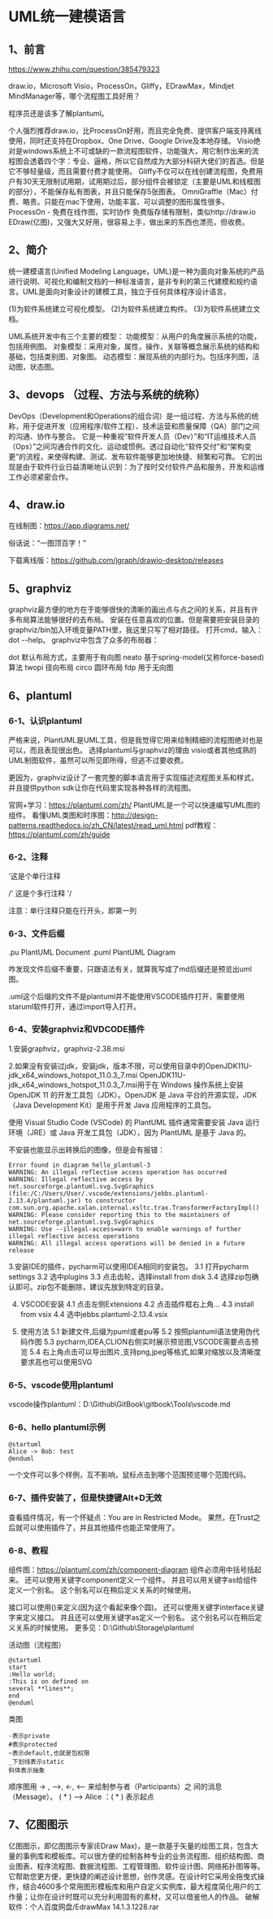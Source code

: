 # UML统一建模语言

## 1、前言
https://www.zhihu.com/question/385479323

draw.io，Microsoft Visio，ProcessOn，Gliffy，EDrawMax，Mindjet MindManager等，哪个流程图工具好用？

程序员还是该多了解plantuml。

个人强烈推荐draw.io，比ProcessOn好用，而且完全免费、提供客户端支持离线使用，同时还支持在Dropbox、One Drive、Google Drive及本地存储。
Visio绝对是windows系统上不可或缺的一款流程图软件，功能强大，用它制作出来的流程图会透着四个字：专业、逼格，所以它自然成为大部分科研大佬们的首选。但是它不够轻量级，而且需要付费才能使用。
Gliffy不仅可以在线创建流程图，免费用户有30天无限制试用期，试用期过后，部分组件会被锁定（主要是UML和线框图的部分），不能保存私有图表，并且只能保存5张图表。
OmniGraffle（Mac）付费、略贵。只能在mac下使用，功能丰富、可以调整的图形属性很多。
ProcessOn - 免费在线作图，实时协作 免费版存储有限制，类似http://draw.io
EDraw(亿图)，又强大又好用，很容易上手，做出来的东西也漂亮，但收费。

## 2、简介
统一建模语言(Unified Modeling Language，UML)是一种为面向对象系统的产品进行说明、可视化和编制文档的一种标准语言，是非专利的第三代建模和规约语言。UML是面向对象设计的建模工具，独立于任何具体程序设计语言。

(1)为软件系统建立可视化模型。
(2)为软件系统建立构件。
(3)为软件系统建立文档。

UML系统开发中有三个主要的模型：
功能模型：从用户的角度展示系统的功能，包括用例图。
对象模型：采用对象，属性，操作，关联等概念展示系统的结构和基础，包括类别图、对象图。 
动态模型：展现系统的内部行为。包括序列图，活动图，状态图。

## 3、devops （过程、方法与系统的统称）
DevOps（Development和Operations的组合词）是一组过程、方法与系统的统称，用于促进开发（应用程序/软件工程）、技术运营和质量保障（QA）部门之间的沟通、协作与整合。
它是一种重视“软件开发人员（Dev）”和“IT运维技术人员（Ops）”之间沟通合作的文化、运动或惯例。透过自动化“软件交付”和“架构变更”的流程，来使得构建、测试、发布软件能够更加地快捷、频繁和可靠。
它的出现是由于软件行业日益清晰地认识到：为了按时交付软件产品和服务，开发和运维工作必须紧密合作。

## 4、draw.io
在线制图：https://app.diagrams.net/

俗话说：“一图顶百字！”

下载离线版：https://github.com/jgraph/drawio-desktop/releases

## 5、graphviz
graphviz最方便的地方在于能够很快的清晰的画出点与点之间的关系，并且有许多布局算法能够很好的去布局。
安装在任意喜欢的位置。但是需要把安装目录的graphviz/bin加入环境变量PATH里，我这里只写了相对路径。
打开cmd，输入：dot --help。
graphviz中包含了众多的布局器：

dot 默认布局方式，主要用于有向图
neato 基于spring-model(又称force-based)算法
twopi 径向布局
circo 圆环布局
fdp 用于无向图

## 6、plantuml

### 6-1、认识plantuml
严格来说，PlantUML是UML工具，但是我觉得它用来绘制精细的流程图绝对也是可以，而且表现很出色。
选择plantuml与graphviz的理由
visio或者其他成熟的UML制图软件，虽然可以所见即所得，但逃不过要收费。

更因为，graphviz设计了一套完整的脚本语言用于实现描述流程图关系和样式，并且提供python sdk让你在代码里实现各种各样的流程图。

官网+学习：https://plantuml.com/zh/
PlantUML是一个可以快速编写UML图的组件。
看懂UML类图和时序图：http://design-patterns.readthedocs.io/zh_CN/latest/read_uml.html
pdf教程：https://plantuml.com/zh/guide

### 6-2、注释
'这是个单行注释

/'
这是个多行注释
'/

注意：单行注释只能在行开头，即第一列

### 6-3、文件后缀
.pu PlantUML Document
.puml PlantUML Diagram

咋发现文件后缀不重要，只跟语法有关，就算我写成了md后缀还是预览出uml图。

.uml这个后缀的文件不是plantuml并不能使用VSCODE插件打开，需要使用staruml软件打开，通过import导入打开。

### 6-4、安装graphviz和VDCODE插件
1.安装graphviz，graphviz-2.38.msi

2.如果没有安装过jdk，安装jdk，版本不限，可以使用目录中的OpenJDK11U-jdk_x64_windows_hotspot_11.0.3_7.msi
OpenJDK11U-jdk_x64_windows_hotspot_11.0.3_7.msi用于在 Windows 操作系统上安装 OpenJDK 11 的开发工具包（JDK）。OpenJDK 是 Java 平台的开源实现，JDK（Java Development Kit）是用于开发 Java 应用程序的工具包。

使用 Visual Studio Code (VSCode) 的 PlantUML 插件通常需要安装 Java 运行环境（JRE）或 Java 开发工具包（JDK），因为 PlantUML 是基于 Java 的。

不安装也能显示出转换后的图像，但是会有报错：
```
Error found in diagram hello_plantuml-3
WARNING: An illegal reflective access operation has occurred
WARNING: Illegal reflective access by net.sourceforge.plantuml.svg.SvgGraphics (file:/C:/Users/User/.vscode/extensions/jebbs.plantuml-2.13.4/plantuml.jar) to constructor com.sun.org.apache.xalan.internal.xsltc.trax.TransformerFactoryImpl()
WARNING: Please consider reporting this to the maintainers of net.sourceforge.plantuml.svg.SvgGraphics
WARNING: Use --illegal-access=warn to enable warnings of further illegal reflective access operations
WARNING: All illegal access operations will be denied in a future release
```

3.安装IDE的插件，pycharm可以使用IDEA相同的安装包。
    3.1 打开pycharm settings
    3.2 选中plugins
    3.3 点击齿轮，选择install from disk
    3.4 选择zip包确认即可。zip包不能删除，建议先放到特定的目录。

4. VSCODE安装
    4.1 点击左侧Extensions
    4.2 点击插件框右上角...
    4.3 install from vsix
    4.4 选中jebbs.plantuml-2.13.4.vsix

5. 使用方法
    5.1 新建文件,后缀为puml或者pu等
    5.2 按照plantuml语法使用伪代码作图
    5.3 pycharm,IDEA,CLION右侧实时展示预览图,VSCODE需要点击预览
    5.4 右上角点击可以导出图片,支持png,jpeg等格式,如果对缩放以及清晰度要求高也可以使用SVG

### 6-5、vscode使用plantuml
vscode操作plantuml：D:\Github\GitBook\gitbook\Tools\vscode.md

### 6-6、hello plantuml示例
```
@startuml
Alice -> Bob: test
@enduml
```

一个文件可以多个样例，互不影响，鼠标点击到哪个范围预览哪个范围代码。

### 6-7、插件安装了，但是快捷键Alt+D无效
查看插件情况，有一个怀疑点：You are in Restricted Mode。
果然，在Trust之后就可以使用插件了，并且其他插件也能正常使用了。

### 6-8、教程
组件图：https://plantuml.com/zh/component-diagram
组件必须用中括号括起来。
还可以使用关键字component定义一个组件。 并且可以用关键字as给组件定义一个别名。 这个别名可以在稍后定义关系的时候使用。

接口可以使用()来定义(因为这个看起来像个圆)。
还可以使用关键字interface关键字来定义接口。 并且还可以使用关键字as定义一个别名。 这个别名可以在稍后定义关系的时候使用。
更多见：D:\Github\Storage\plantuml

活动图（流程图）
```
@startuml
start
:Hello world;
:This is on defined on
several **lines**;
end
@enduml
```

类图
```
-表示private  
#表示protected 
~表示default,也就是包权限  
_下划线表示static  
斜体表示抽象 
```

顺序图用 -> , –>, <-, <– 来绘制参与者（Participants）之 间的消息（Message）。
( * ) –> Alice ：( * ) 表示起点

## 7、亿图图示
亿图图示，即亿图图示专家(EDraw Max)，是一款基于矢量的绘图工具，包含大量的事例库和模板库。可以很方便的绘制各种专业的业务流程图、组织结构图、商业图表、程序流程图、数据流程图、工程管理图、软件设计图、网络拓扑图等等。它帮助您更方便，更快捷的阐述设计思想，创作灵感。在设计时它采用全拖曳式操作，结合4600多个常用图形模板库和用户自定义实例库，最大程度简化用户的工作量；让你在设计时既可以充分利用固有的素材，又可以借鉴他人的作品。
破解软件：个人百度网盘/EdrawMax 14.1.3.1228.rar

















